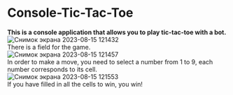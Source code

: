 # Console-Tic-Tac-Toe
<b>This is a console application that allows you to play tic-tac-toe with a bot.</b></br>
![Снимок экрана 2023-08-15 121432](https://github.com/ilyag26/Console-Tic-Tac-Toe/assets/30949511/2743eade-72fa-422e-9356-d36735982875)<br>
There is a field for the game.<br>
![Снимок экрана 2023-08-15 121457](https://github.com/ilyag26/Console-Tic-Tac-Toe/assets/30949511/f925ed43-f5be-4a09-b9cb-8ce734dd01ff)<br>
In order to make a move, you need to select a number from 1 to 9, each number corresponds to its cell.<br>
![Снимок экрана 2023-08-15 121553](https://github.com/ilyag26/Console-Tic-Tac-Toe/assets/30949511/8405c4fc-d067-4938-9927-b804de6c6811)<br>
If you have filled in all the cells to win, you win!
